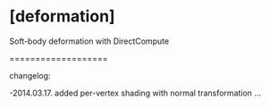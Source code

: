 [deformation]
===================

Soft-body deformation with DirectCompute

===================

changelog:

-2014.03.17. added per-vertex shading with normal transformation
...
